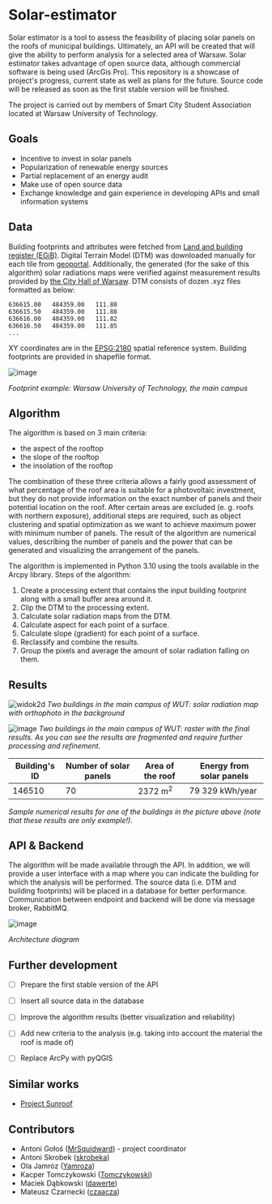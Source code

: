# Solar-estimator
Solar estimator is a tool to assess the feasibility of placing solar panels on the roofs of municipal buildings. Ultimately, an API will be created that will give the ability to perform analysis for a selected area of Warsaw. Solar estimator takes advantage of open source data, although commercial software is being used (ArcGis Pro). This repository is a showcase of project's progress, current state as well as plans for the future. Source code will be released as soon as the first stable version will be finished. 

The project is carried out by members of Smart City Student Association located at Warsaw University of Technology.

## Goals
- Incentive to invest in solar panels
- Popularization of renewable energy sources
- Partial replacement of an energy audit
- Make use of open source data
- Exchange knowledge and gain experience in developing APIs and small information systems

## Data
Building footprints and attributes were fetched from [Land and building register (EGiB)](https://www.geoportal.gov.pl/dane/dane-ewidencyjne). Digital Terrain Model (DTM) was downloaded manually for each tile from [geoportal](https://mapy.geoportal.gov.pl/imap/Imgp_2.html?gpmap=gp0). Additionally, the generated (for the sake of this algorithm) solar radiations maps were verified against measurement results provided by [the City Hall of Warsaw](http://mapa.um.warszawa.pl/mapaApp1/mapa?service=mapa_oze&L=en&X=7500996.700511402&Y=5787301.194500495&S=12&O=0&T=402180041a0000x01&komunikat=off). DTM consists of dozen .xyz files formatted as below:

    636615.00	484359.00	111.80
    636615.50	484359.00	111.88
    636616.00	484359.00	111.82
    636616.50	484359.00	111.85
    ...

XY coordinates are in the [EPSG:2180](https://spatialreference.org/ref/epsg/etrs89-poland-cs92/) spatial reference system. Building footprints are provided in shapefile format.


![image](https://user-images.githubusercontent.com/50464859/144933003-470858c5-34d7-4471-b92e-5f48164b47db.png)

*Footprint example: Warsaw University of Technology, the main campus*

## Algorithm
The algorithm is based on 3 main criteria:
- the aspect of the rooftop
- the slope of the rooftop
- the insolation of the rooftop

The combination of these three criteria allows a fairly good assessment of what percentage of the roof area is suitable for a photovoltaic investment, but they do not provide information on the exact number of panels and their potential location on the roof. After certain areas are excluded (e. g. roofs with northern exposure), additional steps are required, such as object clustering and spatial optimization as we want to achieve maximum power with minimum number of panels. The result of the algorithm are numerical values, describing the number of panels and the power that can be generated and visualizing the arrangement of the panels.

The algorithm is implemented in Python 3.10 using the tools available in the Arcpy library. 
Steps of the algorithm:
1. Create a processing extent that contains the input building footprint along with a small buffer area around it.
2. Clip the DTM to the processing extent.
3. Calculate solar radiation maps from the DTM.
4. Calculate aspect for each point of a surface.
5. Calculate slope (gradient) for each point of a surface.
6. Reclassify and combine the results.
7. Group the pixels and average the amount of solar radiation falling on them.

## Results
![widok2d](https://user-images.githubusercontent.com/50464859/145687981-17f75e76-6ffa-462a-95b6-e6ef4c4c3957.PNG)
*Two buildings in the main campus of WUT: solar radiation map with orthophoto in the background*

![image](https://user-images.githubusercontent.com/50464859/145689939-6c641e8d-6126-4b74-a120-c309f4a866e3.png)
*Two buildings in the main campus of WUT: raster with the final results. As you can see the results are fragmented and require further processing and refinement.*

| Building's ID | Number of solar panels | Area of the roof | Energy from solar panels |
| ------------- | ---------------------- | ---------------- | ------------------------ |
| 146510        | 70                     | 2372 m<sup>2</sup>         | 79 329 kWh/year          |

*Sample numerical results for one of the buildings in the picture above (note that these results are only example!).*

## API & Backend
The algorithm will be made available through the API. In addition, we will provide a user interface with a map where you can indicate the building for which the analysis will be performed. The source data (i.e. DTM and building footprints) will be placed in a database for better performance. Communication between endpoint and backend will be done via message broker, RabbitMQ.

![image](https://user-images.githubusercontent.com/50464859/143936376-16188782-da4f-46cc-962a-85cbb110ee85.png)

*Architecture diagram*

## Further development
- [ ] Prepare the first stable version of the API
- [ ] Insert all source data in the database
- [ ] Improve the algorithm results (better visualization and reliability)
- [ ] Add new criteria to the analysis (e.g. taking into account the material the roof is made of)
- [ ] Replace ArcPy with pyQGIS


## Similar works
- [Project Sunroof](https://sunroof.withgoogle.com)


## Contributors
- Antoni Gołoś ([MrSquidward](https://github.com/MrSquidward)) - project coordinator
- Antoni Skrobek ([skrobeka](https://github.com/skrobeka))
- Ola Jamróz ([Yamroza](https://github.com/Yamroza))
- Kacper Tomczykowski ([Tomczykowski](https://github.com/Tomczykowski))
- Maciek Dąbkowski ([dawerte](https://github.com/dawerte))
- Mateusz Czarnecki ([czaacza](https://github.com/czaacza))
